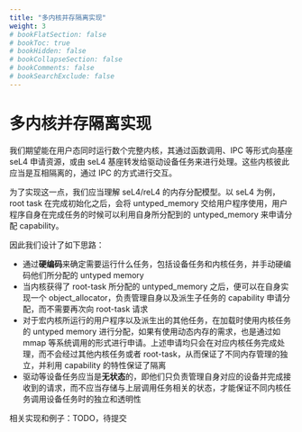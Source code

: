 ```yaml
---
title: "多内核并存隔离实现"
weight: 3
# bookFlatSection: false
# bookToc: true
# bookHidden: false
# bookCollapseSection: false
# bookComments: false
# bookSearchExclude: false
---
```


# 多内核并存隔离实现

我们期望能在用户态同时运行数个完整内核，其通过函数调用、IPC 等形式向基座 seL4 申请资源，或由 seL4 基座转发给驱动设备任务来进行处理。这些内核彼此应当是互相隔离的，通过 IPC 的方式进行交互。

为了实现这一点，我们应当理解 seL4/reL4 的内存分配模型。以 seL4 为例，root task 在完成初始化之后，会将 untyped_memory 交给用户程序使用，用户程序自身在完成任务的时候可以利用自身所分配到的 untyped_memory 来申请分配 capability。

因此我们设计了如下思路：

- 通过**硬编码**来确定需要运行什么任务，包括设备任务和内核任务，并手动硬编码他们所分配的 untyped memory
- 当内核获得了 root-task 所分配的 untyped_memory 之后，便可以在自身实现一个 object_allocator，负责管理自身以及派生子任务的 capability 申请分配，而不需要再次向 root-task 请求
- 对于宏内核所运行的用户程序以及派生出的其他任务，在加载时使用内核任务的 untyped memory 进行分配，如果有使用动态内存的需求，也是通过如 mmap 等系统调用的形式进行申请。上述申请均只会在对应内核任务完成处理，而不会经过其他内核任务或者 root-task，从而保证了不同内存管理的独立，并利用 capability 的特性保证了隔离
- 驱动等设备任务应当是**无状态**的，即他们只负责管理自身对应的设备并完成接收到的请求，而不应当存储与上层调用任务相关的状态，才能保证不同内核任务调用设备任务时的独立和透明性


相关实现和例子：TODO，待提交